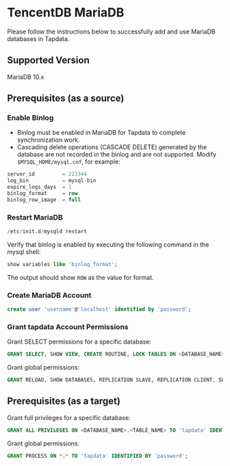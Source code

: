 # TencentDB MariaDB

Please follow the instructions below to successfully add and use MariaDB databases in Tapdata.

## Supported Version

MariaDB 10.x

## Prerequisites (as a source)

### Enable Binlog

- Binlog must be enabled in MariaDB for Tapdata to complete synchronization work.
- Cascading delete operations (CASCADE DELETE) generated by the database are not recorded in the binlog and are not supported. Modify `$MYSQL_HOME/mysql.cnf`, for example:

```sql
server_id         = 223344
log_bin           = mysql-bin
expire_logs_days  = 1
binlog_format     = row
binlog_row_image  = full
```

### Restart MariaDB

```sql
/etc/init.d/mysqld restart
```

Verify that binlog is enabled by executing the following command in the mysql shell:

```sql
show variables like 'binlog_format';
```

The output should show `ROW` as the value for format.

### **Create MariaDB Account**

```sql
create user 'username'@'localhost' identified by 'password';
```

### Grant tapdata Account Permissions

Grant SELECT permissions for a specific database:

```sql
GRANT SELECT, SHOW VIEW, CREATE ROUTINE, LOCK TABLES ON <DATABASE_NAME>.<TABLE_NAME> TO 'tapdata' IDENTIFIED BY 'password';
```

Grant global permissions:

```sql
GRANT RELOAD, SHOW DATABASES, REPLICATION SLAVE, REPLICATION CLIENT, SUPER ON *.* TO 'tapdata' IDENTIFIED BY 'password';
```

## Prerequisites (as a target)

Grant full privileges for a specific database:

```sql
GRANT ALL PRIVILEGES ON <DATABASE_NAME>.<TABLE_NAME> TO 'tapdata' IDENTIFIED BY 'password';
```

Grant global permissions:

```sql
GRANT PROCESS ON *.* TO 'tapdata' IDENTIFIED BY 'password';
```